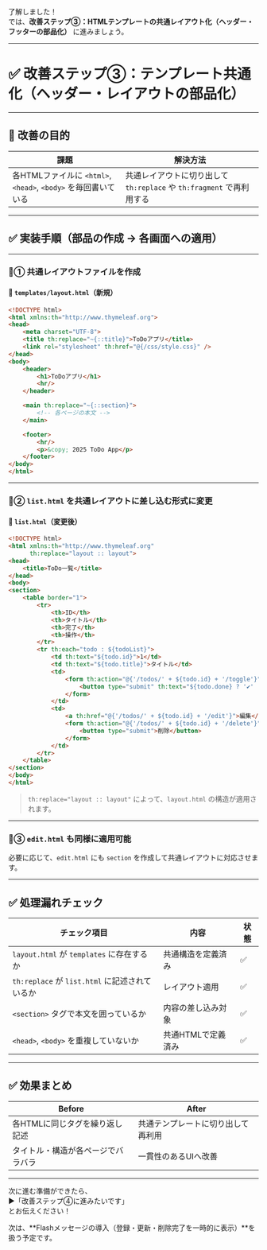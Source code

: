 了解しました！  
では、**改善ステップ③：HTMLテンプレートの共通レイアウト化（ヘッダー・フッターの部品化）** に進みましょう。

---

# ✅ 改善ステップ③：テンプレート共通化（ヘッダー・レイアウトの部品化）

---

## 🎯 改善の目的

| 課題 | 解決方法 |
|------|----------|
| 各HTMLファイルに `<html>`, `<head>`, `<body>` を毎回書いている | 共通レイアウトに切り出して `th:replace` や `th:fragment` で再利用する |

---

## ✅ 実装手順（部品の作成 → 各画面への適用）

---

### 🔹① 共通レイアウトファイルを作成

#### 📄 `templates/layout.html`（新規）

```html
<!DOCTYPE html>
<html xmlns:th="http://www.thymeleaf.org">
<head>
    <meta charset="UTF-8">
    <title th:replace="~{::title}">ToDoアプリ</title>
    <link rel="stylesheet" th:href="@{/css/style.css}" />
</head>
<body>
    <header>
        <h1>ToDoアプリ</h1>
        <hr/>
    </header>

    <main th:replace="~{::section}">
        <!-- 各ページの本文 -->
    </main>

    <footer>
        <hr/>
        <p>&copy; 2025 ToDo App</p>
    </footer>
</body>
</html>
```

---

### 🔹② `list.html` を共通レイアウトに差し込む形式に変更

#### 📄 `list.html`（変更後）

```html
<!DOCTYPE html>
<html xmlns:th="http://www.thymeleaf.org"
      th:replace="layout :: layout">
<head>
    <title>ToDo一覧</title>
</head>
<body>
<section>
    <table border="1">
        <tr>
            <th>ID</th>
            <th>タイトル</th>
            <th>完了</th>
            <th>操作</th>
        </tr>
        <tr th:each="todo : ${todoList}">
            <td th:text="${todo.id}">1</td>
            <td th:text="${todo.title}">タイトル</td>
            <td>
                <form th:action="@{'/todos/' + ${todo.id} + '/toggle'}" method="post">
                    <button type="submit" th:text="${todo.done} ? '✔' : '✗'"></button>
                </form>
            </td>
            <td>
                <a th:href="@{'/todos/' + ${todo.id} + '/edit'}">編集</a>
                <form th:action="@{'/todos/' + ${todo.id} + '/delete'}" method="post" style="display:inline">
                    <button type="submit">削除</button>
                </form>
            </td>
        </tr>
    </table>
</section>
</body>
</html>
```

> `th:replace="layout :: layout"` によって、`layout.html` の構造が適用されます。

---

### 🔹③ `edit.html` も同様に適用可能

必要に応じて、`edit.html` にも `section` を作成して共通レイアウトに対応させます。

---

## ✅ 処理漏れチェック

| チェック項目 | 内容 | 状態 |
|--------------|------|------|
| `layout.html` が `templates` に存在するか | 共通構造を定義済み | ✅ |
| `th:replace` が `list.html` に記述されているか | レイアウト適用 | ✅ |
| `<section>` タグで本文を囲っているか | 内容の差し込み対象 | ✅ |
| `<head>`, `<body>` を重複していないか | 共通HTMLで定義済み | ✅ |

---

## ✅ 効果まとめ

| Before | After |
|--------|-------|
| 各HTMLに同じタグを繰り返し記述 | 共通テンプレートに切り出して再利用 |
| タイトル・構造が各ページでバラバラ | 一貫性のあるUIへ改善 |

---

次に進む準備ができたら、  
▶️「改善ステップ④に進みたいです」  
とお伝えください！

次は、**Flashメッセージの導入（登録・更新・削除完了を一時的に表示）**を扱う予定です。